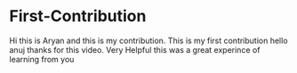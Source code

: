 # First-Contribution
Hi this is Aryan and this is my contribution.
This is my first contribution
hello anuj thanks for this video. Very Helpful
this was a great experince of learning from you